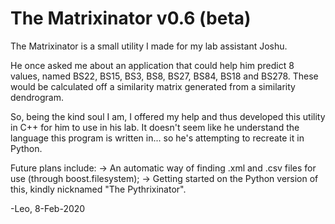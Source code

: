 # The Matrixinator v0.6 (beta)
The Matrixinator is a small utility I made for my lab assistant Joshu.

He once asked me about an application that could help him predict 8 values,
named BS22, BS15, BS3, BS8, BS27, BS84, BS18 and BS278. These would be
calculated off a similarity matrix generated from a similarity dendrogram.

So, being the kind soul I am, I offered my help and thus developed this utility
in C++ for him to use in his lab. It doesn't seem like he understand the language
this program is written in... so he's attempting to recreate it in Python.

Future plans include:
-> An automatic way of finding .xml and .csv files for use (through boost.filesystem);
-> Getting started on the Python version of this, kindly nicknamed "The Pythrixinator".

-Leo, 8-Feb-2020